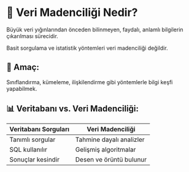 # 📌 Veri Madenciliği Nedir?
Büyük veri yığınlarından önceden bilinmeyen, faydalı, anlamlı bilgilerin çıkarılması sürecidir.

Basit sorgulama ve istatistik yöntemleri veri madenciliği değildir.

## 🎯 Amaç:
Sınıflandırma, kümeleme, ilişkilendirme gibi yöntemlerle bilgi keşfi yapabilmek.

## 📊 Veritabanı vs. Veri Madenciliği:

| Veritabanı Sorguları       |  Veri Madenciliği                |
|----------------------------|----------------------------------|
| Tanımlı sorgular           | Tahmine dayalı analizler         |
| SQL kullanılır             | Gelişmiş algoritmalar            |
| Sonuçlar kesindir          | Desen ve örüntü bulunur          |
